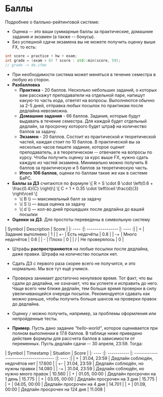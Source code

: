 # Баллы

Подробнее о балльно-рейтинговой системе:
* Оценка -- это ваши суммарные баллы за практические, домашние задания и экзамен (а также -- бонусы).
* Без успешной сдачи экзамена вы не можете получить оценку выше FX, то есть:
```c++
int score = practice + hw + exam;
int grade = (exam > 0) ? score : std::min(score, 59);
// grade -> de.ifmo
```
* При необходимости система может меняться в течение семестра в любую из сторон.
* __Разбалловка__
	* __Практика__ - 20 баллов. Несколько небольших заданий, о которых вам расскажут преподаватели на отдельной паре, напишут какую-то часть кода, ответят на вопросы. Выполняются обычно за 2-5 дней, отправка *любых* посылок по практикам после дедлайна невозможна.
	* __Домашние задания__ - 66 баллов. Задания, которые будут выдавать в течение семестра. Для каждой будет отдельный дедлайн, за просрочку которого будет штраф на количество баллов за задачу.
	* __Экзамен__ - 20 баллов. Состоит из практической и теоретической частей, каждая стоит по 10 баллов. В практической вы за несколько часов пишете задание, которое оценит преподаватель, а в теоретическом -- отвечаете на вопросы по курсу. Чтобы получить оценку за курс выше FX, нужно сдать каждую из частей экзамена. Минимально можно получить 8 баллов за практическую и 5 баллов за теоретическую часть.
	* __Итого 106 баллов__, оценки по баллам такие же как в системе БаРС.
* __Баллы за ДЗ__ считаются по формуле \\[ R = S \cdot B \cdot \left(0.6 + \frac{0.4}{C} \right)\\]
\\[ C = 1 + 0.35 \cdot \left\lceil \frac{d}{3} \right\rceil \\]
	* \\( B \\) — максимальный балл за задачу 
	* \\( S \\) — ваша оценка за задачу
	* \\( d \\) — кол-во дней прошедших после дедлайна до вашей посылки  
* __Оценки за ДЗ__. Для простоты переведены в символьную систему

| Symbol | Description       | Score  |
|: ---- :|: ---------------- |: ---- :|
| +      | Задание выполнено | 1      |
| +-     | Есть недочёты     | 0.8    |
| -+     | Много недочётов   | 0.6    |
| -      | Плохо             | 0      |
| /      | Не проверялось    | 0      |

* Штрафы __распространяются__ на любые посылки после дедлайна, даже правки. Штрафа на количество посылок нет.
* Сдать ДЗ с первого раза скорее всего не получится, и это нормально. Мы все тут ещё учимся.
* Проверка занимает достаточно ненулевое время. Тот факт, что вы сдали до дедлайна, не означает, что вы успеете и исправить до него. Чаще всего чем ближе дедлайн, тем больше время проверки в силу увеличивающейся очереди посылок. Рекомендуется сдавать как можно раньше, чтобы получить больше шансов на проверки правок до дедлайна.
* Оценку `/` можно получить, например, за проблемы оформления или непройденные тесты.

* __Пример__. Пусть дано задание *"hello-world"*, которое оценивается при полном выполнении в 17.6 баллов. В таблице ниже приведено действие формулы для рассчета баллов в зависимости от переменных. Пусть дедлайн сдачи -- 30 апреля, 23:59. Тогда: 

| Symbol | Timestamp    | Situation                               | Score  |
|: ---- :|: ----------- |: ------------------------------------- :|: ---- :|
| +      | 31.04, 23:59 | Дедлайн соблюдён, недочётов нет         | 17.600 |
| +-     | 31.04, 23:59 | Дедлайн соблюдён, но нужны правки       | 14.080 |
| -+     | 31.04, 23:59 | Дедлайн соблюдён, но нужно много правок | 10.560 |
| +      | 01.05, 00:00 | Дедлайн просрочен на 1 день             | 15.775 |
| +      | 03.05, 00:00 | Дедлайн просрочен на 3 дня              | 15.775 |
| +      | 04.05, 00:00 | Дедлайн просрочен на 4 дня              | 14.701 |
| +      | 01.09, 00:00 | Дедлайн просрочен на 124 дня            | 11.008 |
